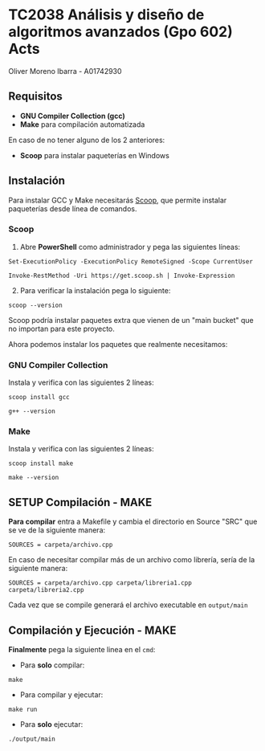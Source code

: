 # TC2038 Análisis y diseño de algoritmos avanzados (Gpo 602) Acts

Oliver Moreno Ibarra - A01742930

## Requisitos

- **GNU Compiler Collection (gcc)**
- **Make** para compilación automatizada

En caso de no tener alguno de los 2 anteriores:

- **Scoop** para instalar paqueterías en Windows

## Instalación

Para instalar GCC y Make necesitarás [Scoop](https://scoop.sh/), que permite instalar paqueterías desde línea de comandos.

### Scoop

1. Abre **PowerShell** como administrador y pega las siguientes líneas:

```
Set-ExecutionPolicy -ExecutionPolicy RemoteSigned -Scope CurrentUser

Invoke-RestMethod -Uri https://get.scoop.sh | Invoke-Expression
```

2. Para verificar la instalación pega lo siguiente:

```
scoop --version
```

Scoop podría instalar paquetes extra que vienen de un "main bucket" que no importan para este proyecto.

Ahora podemos instalar los paquetes que realmente necesitamos:

### GNU Compiler Collection

Instala y verifica con las siguientes 2 líneas:

```
scoop install gcc

g++ --version
```

### Make

Instala y verifica con las siguientes 2 líneas:

```
scoop install make

make --version
```

## SETUP Compilación - MAKE

**Para compilar** entra a Makefile y cambia el directorio en Source "SRC" que se ve de la siguiente manera:

```
SOURCES = carpeta/archivo.cpp
```

En caso de necesitar compilar más de un archivo como librería, sería de la siguiente manera:

```
SOURCES = carpeta/archivo.cpp carpeta/libreria1.cpp carpeta/libreria2.cpp
```

Cada vez que se compile generará el archivo executable en `output/main`

## Compilación y Ejecución - MAKE

**Finalmente** pega la siguiente linea en el `cmd`:

- Para **solo** compilar:

```
make
```

- Para compilar y ejecutar:

```
make run
```

- Para **solo** ejecutar:

```
./output/main
```
